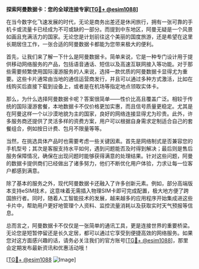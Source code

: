 **探索阿曼数据卡：您的全球连接专家[[TG💪+ @esim1088](https://t.me/s/esim1088)]**

在当今数字化飞速发展的时代，无论是商务出差还是休闲旅行，拥有一张可靠的手机卡或流量卡已经成为不可或缺的一部分。而提到中东地区，阿曼无疑是一个风景如画且充满活力的国家。无论您是计划前往这个美丽的国度旅游，还是希望在这里长期居住工作，一张合适的阿曼数据卡都能为您带来极大的便利。

首先，让我们来了解一下什么是阿曼数据卡。简单来说，它是一种专门设计用于提供移动网络服务的产品，包括语音通话、短信以及高速互联网接入等功能。对于那些需要频繁使用国际漫游服务的人来说，选择一款优质的阿曼数据卡显得尤为重要。这些卡片通常由当地的通信运营商发行，并且可以通过多种方式激活，比如在线购买后直接下载到设备上，或者是在机场等指定地点领取实体卡。

那么，为什么选择阿曼数据卡呢？答案很简单——性价比高且覆盖广泛。相较于传统的国际漫游套餐，本地数据卡不仅价格更加实惠，而且信号质量更稳定。尤其是在阿曼这样一个以沙漠地貌为主的国家，良好的网络连接显得尤为珍贵。此外，许多服务商还提供了灵活多样的资费方案，用户可以根据自身需求定制适合自己的套餐组合，例如按日计费、包月不限量等等。

当然，在挑选具体产品时也需要考虑一些关键因素。首先是网络制式是否兼容您的手机型号；其次是客服支持水平如何，遇到问题能否及时得到解决；最后则是售后服务保障情况，确保在出现问题时能够获得满意的处理结果。针对这些问题，阿曼的数据卡提供商们已经做出了诸多努力，他们不断优化用户体验，力求让每一位客户都感到满意。

除了基本的服务之外，现代阿曼数据卡还融入了许多创新元素。例如，部分高端版本支持eSIM技术，这意味着无需插入物理SIM卡即可完成配置，极大地方便了跨国旅行者。同时，随着人工智能技术的发展，越来越多的应用程序开始集成进这些卡片中，帮助用户更好地管理个人资料、监控流量消耗以及获取实时天气预报等信息。

总而言之，阿曼数据卡不仅仅是一张简单的通讯工具，更是连接世界的重要桥梁。无论您是短暂停留还是长久定居，都可以通过它享受到便捷高效的网络服务。如果您对这方面感兴趣的话，请务必关注我们的官方账号[[TG💪+ @esim1088](https://t.me/s/esim1088)]，那里会定期发布最新资讯和优惠活动哦！

[[TG💪+ @esim1088](https://t.me/s/esim1088) ![Image](https://i.postimg.cc/4NQfJmqS/Snipaste-2025-05-13-00-14-12.png)]